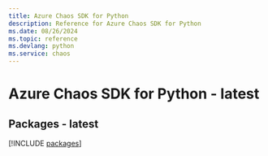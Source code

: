 ```yaml
---
title: Azure Chaos SDK for Python
description: Reference for Azure Chaos SDK for Python
ms.date: 08/26/2024
ms.topic: reference
ms.devlang: python
ms.service: chaos
---
```

# Azure Chaos SDK for Python - latest
## Packages - latest
[!INCLUDE [packages](chaos-index.md)]